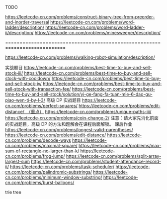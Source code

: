 

TODO

https://leetcode-cn.com/problems/construct-binary-tree-from-preorder-and-inorder-traversal
https://leetcode-cn.com/problems/word-ladder/description/
https://leetcode-cn.com/problems/word-ladder-ii/description/
https://leetcode-cn.com/problems/minesweeper/description/

===========================================================================

https://leetcode-cn.com/problems/walking-robot-simulation/description/

实战题目
https://leetcode-cn.com/problems/best-time-to-buy-and-sell-stock-iii/
https://leetcode-cn.com/problems/best-time-to-buy-and-sell-stock-with-cooldown/
https://leetcode-cn.com/problems/best-time-to-buy-and-sell-stock-iv/
https://leetcode-cn.com/problems/best-time-to-buy-and-sell-stock-with-transaction-fee/
https://leetcode-cn.com/problems/best-time-to-buy-and-sell-stock/solution/yi-ge-fang-fa-tuan-mie-6-dao-gu-piao-wen-ti-by-l-3/
高级 DP 实战题目
https://leetcode-cn.com/problems/perfect-squares/
https://leetcode-cn.com/problems/edit-distance/ （重点）
https://leetcode-cn.com/problems/unique-paths-iii/
https://leetcode-cn.com/problems/coin-change-2/
注意：请大家先消化前面的实战题目，高级 DP 的方法和题解会在课程后面解锁。
课后作业
https://leetcode-cn.com/problems/longest-valid-parentheses/
https://leetcode-cn.com/problems/edit-distance/
https://leetcode-cn.com/problems/decode-ways
https://leetcode-cn.com/problems/maximal-square/
https://leetcode-cn.com/problems/max-sum-of-rectangle-no-larger-than-k/
https://leetcode-cn.com/problems/frog-jump/
https://leetcode-cn.com/problems/split-array-largest-sum
https://leetcode-cn.com/problems/student-attendance-record-ii/
https://leetcode-cn.com/problems/task-scheduler/
https://leetcode-cn.com/problems/palindromic-substrings/
https://leetcode-cn.com/problems/minimum-window-substring/
https://leetcode-cn.com/problems/burst-balloons/



trie tree

